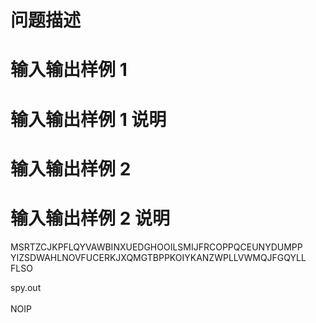 

# 问题描述



# 输入输出样例 1



# 输入输出样例 1 说明



# 输入输出样例 2



# 输入输出样例 2 说明


<p>
MSRTZCJKPFLQYVAWBINXUEDGHOOILSMIJFRCOPPQCEUNYDUMPP<br/>
YIZSDWAHLNOVFUCERKJXQMGTBPPKOIYKANZWPLLVWMQJFGQYLL<br/>
FLSO
</p>
<p>
spy.out <br/>
<br/>
NOIP 
</p>
